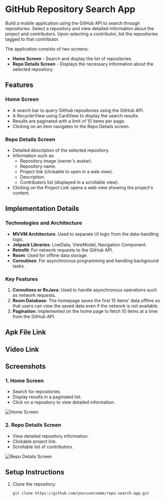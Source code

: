 # GitHub Repository Search App

Build a mobile application using the GitHub API to search through repositories. Select a repository and view detailed information about the project and contributors. Upon selecting a contributor, list the repositories tagged to that contributor.

The application consists of two screens:

- **Home Screen** - Search and display the list of repositories.
- **Repo Details Screen** - Displays the necessary information about the selected repository.

## Features

### Home Screen
- A search bar to query GitHub repositories using the GitHub API.
- A RecyclerView using CardView to display the search results.
- Results are paginated with a limit of 10 items per page.
- Clicking on an item navigates to the Repo Details screen.

### Repo Details Screen
- Detailed description of the selected repository.
- Information such as:
    - Repository image (owner's avatar).
    - Repository name.
    - Project link (clickable to open in a web view).
    - Description.
    - Contributors list (displayed in a scrollable view).
- Clicking on the Project Link opens a web view showing the project's content.

## Implementation Details

### Technologies and Architecture
- **MVVM Architecture**: Used to separate UI logic from the data-handling logic.
- **Jetpack Libraries**: LiveData, ViewModel, Navigation Component.
- **Retrofit**: For network requests to the GitHub API.
- **Room**: Used for offline data storage.
- **Coroutines**: For asynchronous programming and handling background tasks.

### Key Features
1. **Coroutines or RxJava**: Used to handle asynchronous operations such as network requests.
2. **Room Database**: The homepage saves the first 15 items' data offline so that users can view the saved data even if the network is not available.
3. **Pagination**: Implemented on the home page to fetch 10 items at a time from the GitHub API.

## Apk File Link 


## Video Link 

## Screenshots

### 1. Home Screen
- Search for repositories.
- Display results in a paginated list.
- Click on a repository to view detailed information.

![Home Screen](path/to/home_screen_image.png)

### 2. Repo Details Screen
- View detailed repository information.
- Clickable project link.
- Scrollable list of contributors.

![Repo Details Screen](path/to/repo_details_screen_image.png)

## Setup Instructions

1. Clone the repository:
   ```bash
   git clone https://github.com/yourusername/repo-search-app.git
